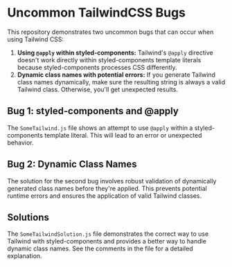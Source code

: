 # Uncommon TailwindCSS Bugs

This repository demonstrates two uncommon bugs that can occur when using Tailwind CSS:

1. **Using `@apply` within styled-components:**  Tailwind's `@apply` directive doesn't work directly within styled-components template literals because styled-components processes CSS differently.
2. **Dynamic class names with potential errors:** If you generate Tailwind class names dynamically, make sure the resulting string is always a valid Tailwind class. Otherwise, you'll get unexpected results.

## Bug 1: styled-components and @apply

The `SomeTailwind.js` file shows an attempt to use `@apply` within a styled-components template literal. This will lead to an error or unexpected behavior.

## Bug 2: Dynamic Class Names

The solution for the second bug involves robust validation of dynamically generated class names before they're applied. This prevents potential runtime errors and ensures the application of valid Tailwind classes.

## Solutions

The `SomeTailwindSolution.js` file demonstrates the correct way to use Tailwind with styled-components and provides a better way to handle dynamic class names.  See the comments in the file for a detailed explanation.